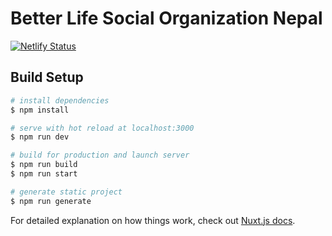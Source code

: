 # Better Life Social Organization Nepal

[![Netlify Status](https://api.netlify.com/api/v1/badges/69622c69-20a1-49ea-8064-a856c448076a/deploy-status)](https://app.netlify.com/sites/blsonepal/deploys)

## Build Setup

``` bash
# install dependencies
$ npm install

# serve with hot reload at localhost:3000
$ npm run dev

# build for production and launch server
$ npm run build
$ npm run start

# generate static project
$ npm run generate
```

For detailed explanation on how things work, check out [Nuxt.js docs](https://nuxtjs.org).
